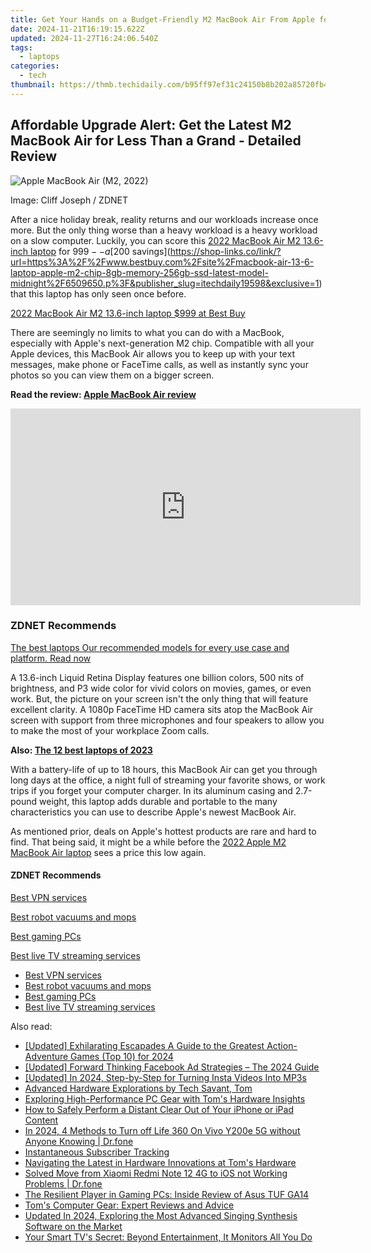 ```yaml
---
title: Get Your Hands on a Budget-Friendly M2 MacBook Air From Apple for Less Than $1,000 - Latest Updates | GadgetSphere
date: 2024-11-21T16:19:15.622Z
updated: 2024-11-27T16:24:06.540Z
tags:
  - laptops
categories:
  - tech
thumbnail: https://thmb.techidaily.com/b95ff97ef31c24150b8b202a85720fb4906b9c98a9f5fb5115fa67b8c7b12e76.jpg
---
```


## Affordable Upgrade Alert: Get the Latest M2 MacBook Air for Less Than a Grand - Detailed Review

![Apple MacBook Air (M2, 2022)](https://www.zdnet.com/a/img/resize/2045b94dddfc1af74cda48df4256b17b06ddb261/2022/10/05/3d233bf8-95fc-4c1a-98a2-1bfebe867fa0/macbook-air-m2-2022-770x433.jpg?auto=webp&width=1280)

Image: Cliff Joseph / ZDNET

After a nice holiday break, reality returns and our workloads increase once more. But the only thing worse than a heavy workload is a heavy workload on a slow computer. Luckily, you can score this [2022 MacBook Air M2 13.6-inch laptop](https://shop-links.co/link/?url=https%3A%2F%2Fwww.bestbuy.com%2Fsite%2Fmacbook-air-13-6-laptop-apple-m2-chip-8gb-memory-256gb-ssd-latest-model-midnight%2F6509650.p%3F&publisher_slug=itechdaily19598&exclusive=1) for $999 -- a [$200 savings](https://shop-links.co/link/?url=https%3A%2F%2Fwww.bestbuy.com%2Fsite%2Fmacbook-air-13-6-laptop-apple-m2-chip-8gb-memory-256gb-ssd-latest-model-midnight%2F6509650.p%3F&publisher_slug=itechdaily19598&exclusive=1) that this laptop has only seen once before.

[2022 MacBook Air M2 13.6-inch laptop $999 at Best Buy](https://shop-links.co/link/?url=https%3A%2F%2Fwww.bestbuy.com%2Fsite%2Fmacbook-air-13-6-laptop-apple-m2-chip-8gb-memory-256gb-ssd-latest-model-midnight%2F6509650.p%3F&publisher_slug=itechdaily19598&exclusive=1)

There are seemingly no limits to what you can do with a MacBook, especially with Apple's next-generation M2 chip. Compatible with all your Apple devices, this MacBook Air allows you to keep up with your text messages, make phone or FaceTime calls, as well as instantly sync your photos so you can view them on a bigger screen. 

**Read the review: [Apple MacBook Air review](https://www.zdnet.com/article/apple-macbook-air-m2-2022-review/)**

<!-- affiliate ads begin -->
<iframe width="560" height="315" src="https://www.youtube.com/embed/K4lRBnNnd9k?si=5e0MbdOz-fF6Ry_k&autoplay=1" title="YouTube video player" frameborder="0" allow="accelerometer; autoplay; clipboard-write; encrypted-media; gyroscope; picture-in-picture; web-share" referrerpolicy="strict-origin-when-cross-origin" allowfullscreen></iframe>
<!-- affiliate ads end -->

### **ZDNET** Recommends

[The best laptops Our recommended models for every use case and platform.  Read now](https://www.zdnet.com/article/best-laptop/)

A 13.6-inch Liquid Retina Display features one billion colors, 500 nits of brightness, and P3 wide color for vivid colors on movies, games, or even work. But, the picture on your screen isn't the only thing that will feature excellent clarity. A 1080p FaceTime HD camera sits atop the MacBook Air screen with support from three microphones and four speakers to allow you to make the most of your workplace Zoom calls. 

**Also: [The 12 best laptops of 2023](https://www.zdnet.com/article/best-laptop/)**

With a battery-life of up to 18 hours, this MacBook Air can get you through long days at the office, a night full of streaming your favorite shows, or work trips if you forget your computer charger. In its aluminum casing and 2.7-pound weight, this laptop adds durable and portable to the many characteristics you can use to describe Apple's newest MacBook Air.

As mentioned prior, deals on Apple's hottest products are rare and hard to find. That being said, it might be a while before the [2022 Apple M2 MacBook Air laptop](https://shop-links.co/link/?url=https%3A%2F%2Fwww.bestbuy.com%2Fsite%2Fmacbook-air-13-6-laptop-apple-m2-chip-8gb-memory-256gb-ssd-latest-model-midnight%2F6509650.p%3F&publisher_slug=itechdaily19598&exclusive=1) sees a price this low again.

#### **ZDNET** Recommends

[Best VPN services](https://www.zdnet.com/article/best-vpn/ "Best VPN services")

[Best robot vacuums and mops](https://www.zdnet.com/article/best-robot-vacuum-mop/ "Best robot vacuums and mops")

[Best gaming PCs](https://www.zdnet.com/article/best-gaming-pc/ "Best gaming PCs")

[Best live TV streaming services](https://www.zdnet.com/article/best-live-tv-streaming-service/ "Best live TV streaming services")

* [Best VPN services](https://www.zdnet.com/article/best-vpn/ "Best VPN services")
* [Best robot vacuums and mops](https://www.zdnet.com/article/best-robot-vacuum-mop/ "Best robot vacuums and mops")
* [Best gaming PCs](https://www.zdnet.com/article/best-gaming-pc/ "Best gaming PCs")
* [Best live TV streaming services](https://www.zdnet.com/article/best-live-tv-streaming-service/ "Best live TV streaming services")

<ins class="adsbygoogle"
     style="display:block"
     data-ad-format="autorelaxed"
     data-ad-client="ca-pub-7571918770474297"
     data-ad-slot="1223367746"></ins>

<ins class="adsbygoogle"
     style="display:block"
     data-ad-client="ca-pub-7571918770474297"
     data-ad-slot="8358498916"
     data-ad-format="auto"
     data-full-width-responsive="true"></ins>

<span class="atpl-alsoreadstyle">Also read:</span>
<div><ul>
<li><a href="https://screen-activity-recording.techidaily.com/updated-exhilarating-escapades-a-guide-to-the-greatest-action-adventure-games-top-10-for-2024/"><u>[Updated] Exhilarating Escapades A Guide to the Greatest Action-Adventure Games (Top 10) for 2024</u></a></li>
<li><a href="https://facebook-videos.techidaily.com/updated-forward-thinking-facebook-ad-strategies-the-2024-guide/"><u>[Updated] Forward Thinking Facebook Ad Strategies – The 2024 Guide</u></a></li>
<li><a href="https://instagram-clips.techidaily.com/updated-in-2024-step-by-step-for-turning-insta-videos-into-mp3s/"><u>[Updated] In 2024, Step-by-Step for Turning Insta Videos Into MP3s</u></a></li>
<li><a href="https://hardware-reviews.techidaily.com/advanced-hardware-explorations-by-tech-savant-tom/"><u>Advanced Hardware Explorations by Tech Savant, Tom</u></a></li>
<li><a href="https://hardware-reviews.techidaily.com/exploring-high-performance-pc-gear-with-toms-hardware-insights/"><u>Exploring High-Performance PC Gear with Tom's Hardware Insights</u></a></li>
<li><a href="https://data-safeguard.techidaily.com/how-to-safely-perform-a-distant-clear-out-of-your-iphone-or-ipad-content/"><u>How to Safely Perform a Distant Clear Out of Your iPhone or iPad Content</u></a></li>
<li><a href="https://change-location.techidaily.com/in-2024-4-methods-to-turn-off-life-360-on-vivo-y200e-5g-without-anyone-knowing-drfone-by-drfone-virtual-android/"><u>In 2024, 4 Methods to Turn off Life 360 On Vivo Y200e 5G without Anyone Knowing | Dr.fone</u></a></li>
<li><a href="https://youtube-videos.techidaily.com/instantaneous-subscriber-tracking/"><u>Instantaneous Subscriber Tracking</u></a></li>
<li><a href="https://hardware-reviews.techidaily.com/navigating-the-latest-in-hardware-innovations-at-toms-hardware/"><u>Navigating the Latest in Hardware Innovations at Tom's Hardware</u></a></li>
<li><a href="https://android-transfer.techidaily.com/solved-move-from-xiaomi-redmi-note-12-4g-to-ios-not-working-problems-drfone-by-drfone-transfer-from-android-transfer-from-android/"><u>Solved Move from Xiaomi Redmi Note 12 4G to iOS not Working Problems | Dr.fone</u></a></li>
<li><a href="https://hardware-reviews.techidaily.com/the-resilient-player-in-gaming-pcs-inside-review-of-asus-tuf-ga14/"><u>The Resilient Player in Gaming PCs: Inside Review of Asus TUF GA14</u></a></li>
<li><a href="https://hardware-reviews.techidaily.com/toms-computer-gear-expert-reviews-and-advice/"><u>Tom's Computer Gear: Expert Reviews and Advice</u></a></li>
<li><a href="https://voice-adjusting.techidaily.com/updated-in-2024-exploring-the-most-advanced-singing-synthesis-software-on-the-market/"><u>Updated In 2024, Exploring the Most Advanced Singing Synthesis Software on the Market</u></a></li>
<li><a href="https://hardware-reviews.techidaily.com/your-smart-tvs-secret-beyond-entertainment-it-monitors-all-you-do/"><u>Your Smart TV's Secret: Beyond Entertainment, It Monitors All You Do</u></a></li>
</ul></div>

